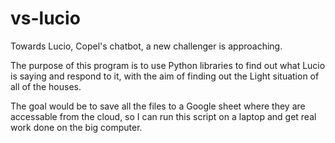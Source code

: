 # vs-lucio

Towards Lucio, Copel's chatbot, a new challenger is approaching.

The purpose of this program is to use Python libraries to find out what Lucio is saying and respond to it, with the aim of finding out the Light situation of all of the houses.

The goal would be to save all the files to a Google sheet where they are accessable from the cloud, so I can run this script on a laptop and get real work done on the big computer.
